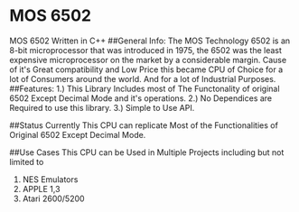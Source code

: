 # MOS 6502
MOS 6502 Written in C++
##General Info:
The MOS Technology 6502 is an 8-bit microprocessor that was introduced in 1975, the 6502 was the least expensive microprocessor on the market by a considerable margin. 
Cause of it's Great compatibility and Low Price this became CPU of Choice for a lot of Consumers around the world. And for a lot of Industrial Purposes.
##Features: 
1.) This Library Includes most of The Functonality of original 6502 Except Decimal Mode and it's operations.
2.) No Dependices are Required to use this library.
3.) Simple to Use API.

##Status
Currently This CPU can replicate Most of the Functionalities of Original 6502 Except Decimal Mode.

##Use Cases
This CPU can be Used in Multiple Projects including but not limited to 
1. NES Emulators
2. APPLE 1,3 
3. Atari 2600/5200
